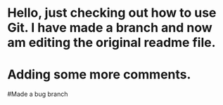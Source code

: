 # Hello, just checking out how to use Git. I have made a branch and now am editing the original readme file.

# Adding some more comments.

#Made a bug branch
